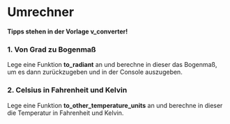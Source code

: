 # Umrechner

**Tipps stehen in der Vorlage v_converter!**

### 1. Von Grad zu Bogenmaß
Lege eine Funktion **to_radiant** an und berechne in dieser das Bogenmaß, um es dann zurückzugeben und in der Console auszugeben.


### 2. Celsius in Fahrenheit und Kelvin
Lege eine Funktion **to_other_temperature_units** an und berechne in dieser die Temperatur in Fahrenheit und Kelvin.